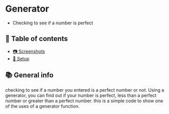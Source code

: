 # Generator
* Checking to see if a number is perfect
## :page_facing_up: Table of contents
* [:camera: Screenshots](#camera-screenshots)
* [:floppy_disk: Setup](#floppy_disk-setup)
## :books: General info
checking to see if a number you entered is a perfect number or not. Using a generator, you can find out if your number is perfect, less than a perfect number or greater than a perfect number. this is a simple code to show one of the uses of a generator function.
